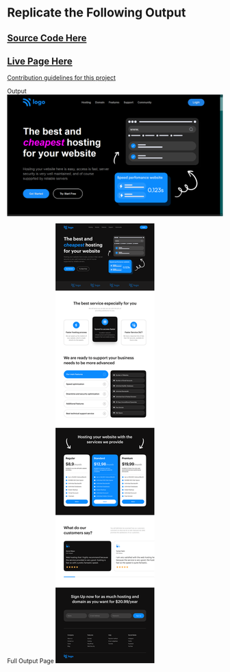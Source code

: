 # Replicate the Following Output

## [Source Code Here](https://github.com/ajaydewangan1100/FSJS2.0/tree/main/Projects/Week-5-Project%2002)

## [Live Page Here](https://host-your-project.netlify.app/)

[Contribution guidelines for this project](docs/CONTRIBUTING.md)

Output
![output](./output.png?raw=true)

Full Output Page
![Project 2](./Hosting%20Landing%20Page.png)
